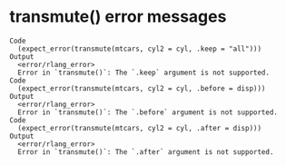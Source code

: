 # transmute() error messages

    Code
      (expect_error(transmute(mtcars, cyl2 = cyl, .keep = "all")))
    Output
      <error/rlang_error>
      Error in `transmute()`: The `.keep` argument is not supported.
    Code
      (expect_error(transmute(mtcars, cyl2 = cyl, .before = disp)))
    Output
      <error/rlang_error>
      Error in `transmute()`: The `.before` argument is not supported.
    Code
      (expect_error(transmute(mtcars, cyl2 = cyl, .after = disp)))
    Output
      <error/rlang_error>
      Error in `transmute()`: The `.after` argument is not supported.


